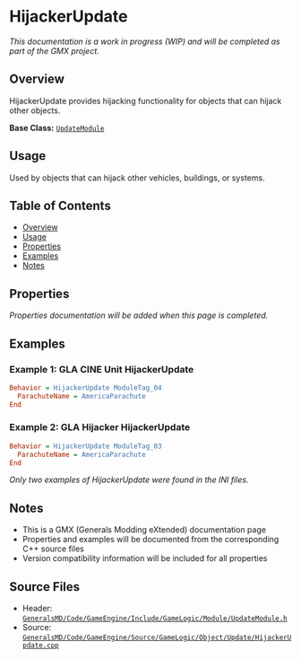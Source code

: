 # HijackerUpdate

*This documentation is a work in progress (WIP) and will be completed as part of the GMX project.*

## Overview

HijackerUpdate provides hijacking functionality for objects that can hijack other objects.

**Base Class:** [`UpdateModule`](../../GeneralsMD/Code/GameEngine/Include/GameLogic/Module/UpdateModule.h)

## Usage

Used by objects that can hijack other vehicles, buildings, or systems.

## Table of Contents

- [Overview](#overview)
- [Usage](#usage)
- [Properties](#properties)
- [Examples](#examples)
- [Notes](#notes)

## Properties

*Properties documentation will be added when this page is completed.*

## Examples

### Example 1: GLA CINE Unit HijackerUpdate
```ini
Behavior = HijackerUpdate ModuleTag_04
  ParachuteName = AmericaParachute
End
```

### Example 2: GLA Hijacker HijackerUpdate
```ini
Behavior = HijackerUpdate ModuleTag_03
  ParachuteName = AmericaParachute
End
```

*Only two examples of HijackerUpdate were found in the INI files.*

## Notes

- This is a GMX (Generals Modding eXtended) documentation page
- Properties and examples will be documented from the corresponding C++ source files
- Version compatibility information will be included for all properties

## Source Files

- Header: [`GeneralsMD/Code/GameEngine/Include/GameLogic/Module/UpdateModule.h`](../../GeneralsMD/Code/GameEngine/Include/GameLogic/Module/UpdateModule.h)
- Source: [`GeneralsMD/Code/GameEngine/Source/GameLogic/Object/Update/HijackerUpdate.cpp`](../../GeneralsMD/Code/GameEngine/Source/GameLogic/Object/Update/HijackerUpdate.cpp)
